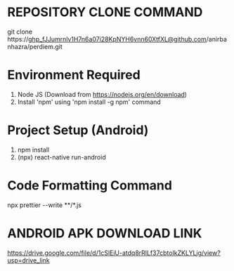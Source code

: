 # REPOSITORY CLONE COMMAND 
git clone https://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@github.com/anirbanhazra/perdiem.git

# Environment Required 
1. Node JS (Download from https://nodejs.org/en/download)
2. Install 'npm' using 'npm install -g npm' command

# Project Setup (Android)
1. npm install 
2. (npx) react-native run-android

# Code Formatting Command
npx prettier --write **/*.js

# ANDROID APK DOWNLOAD LINK 
https://drive.google.com/file/d/1cSlEiU-atdq8rRlLf37cbtoIkZKLYLjg/view?usp=drive_link
